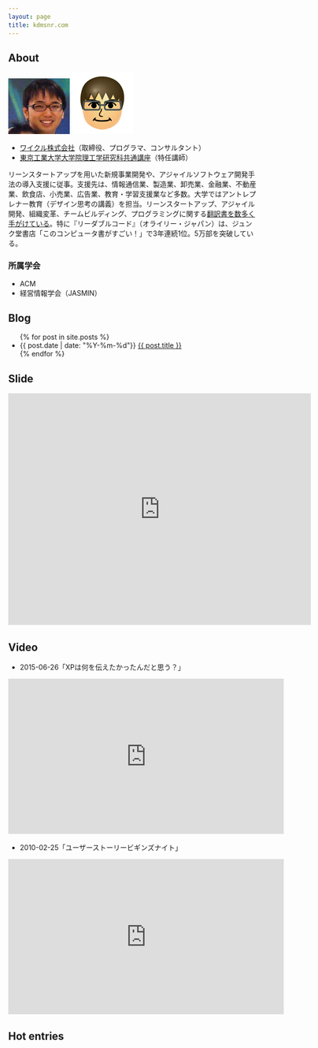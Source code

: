 ```yaml
---
layout: page
title: kdmsnr.com
---
```


## About

![](/images/kdmsnr.jpg)
![](/images/kdmsnr-avator.jpg)

* [ワイクル株式会社](http://www.waicrew.com)（取締役、プログラマ、コンサルタント）
* [東京工業大学大学院理工学研究科共通講座](http://t2r2.star.titech.ac.jp/cgi-bin/researcherinfo.cgi?q_researcher_content_number=CTT100692413)（特任講師）

リーンスタートアップを用いた新規事業開発や、アジャイルソフトウェア開発手法の導入支援に従事。支援先は、情報通信業、製造業、卸売業、金融業、不動産業、飲食店、小売業、広告業、教育・学習支援業など多数。大学ではアントレプレナー教育（デザイン思考の講義）を担当。リーンスタートアップ、アジャイル開発、組織変革、チームビルディング、プログラミングに関する[翻訳書を数多く手がけている](http://www.amazon.co.jp/-/e/B00429JIAI)。特に『リーダブルコード』（オライリー・ジャパン）は、ジュンク堂書店「このコンピュータ書がすごい！」で3年連続1位。5万部を突破している。

### 所属学会
* ACM
* 経営情報学会（JASMIN）

<!--
* 情報処理学会（IPSJ）
* 経営行動科学学会（JAAS）
-->

## Blog

<ul>
  {% for post in site.posts %}
    <li>
      <span class="post-meta">{{ post.date | date: "%Y-%m-%d"}}</span>
      <a href="{{ post.url | replace: 'index.html', ''}}">{{ post.title }}</a>
    </li>
  {% endfor %}
</ul>

## Slide

<iframe src="http://www.slideshare.net/kdmsnr/slideshelf" width="615px" height="470px" frameborder="0" marginwidth="0" marginheight="0" scrolling="no" style="border:none;" allowfullscreen webkitallowfullscreen mozallowfullscreen></iframe>

## Video

* 2015-06-26「XPは何を伝えたかったんだと思う？」

<iframe width="560" height="315" src="https://www.youtube.com/embed/YRFWWS_2Epo" frameborder="0" allowfullscreen></iframe>

* 2010-02-25「ユーザーストーリービギンズナイト」

<iframe src="https://channel9.msdn.com/Blogs/tomohn/Suc3rum11/player" width="560" height="315" allowFullScreen frameBorder="0"></iframe>

## Hot entries

<div>
<script language="javascript" type="text/javascript" src="http://b.hatena.ne.jp/js/widget.js" charset="utf-8"></script>
<script language="javascript" type="text/javascript">
Hatena.BookmarkWidget.url   = "kdmsnr.com";
Hatena.BookmarkWidget.title = "エントリー";
Hatena.BookmarkWidget.sort  = "count";
Hatena.BookmarkWidget.width = 0;
Hatena.BookmarkWidget.num   = 7;
Hatena.BookmarkWidget.theme = "default";
Hatena.BookmarkWidget.load();
</script>
</div>


